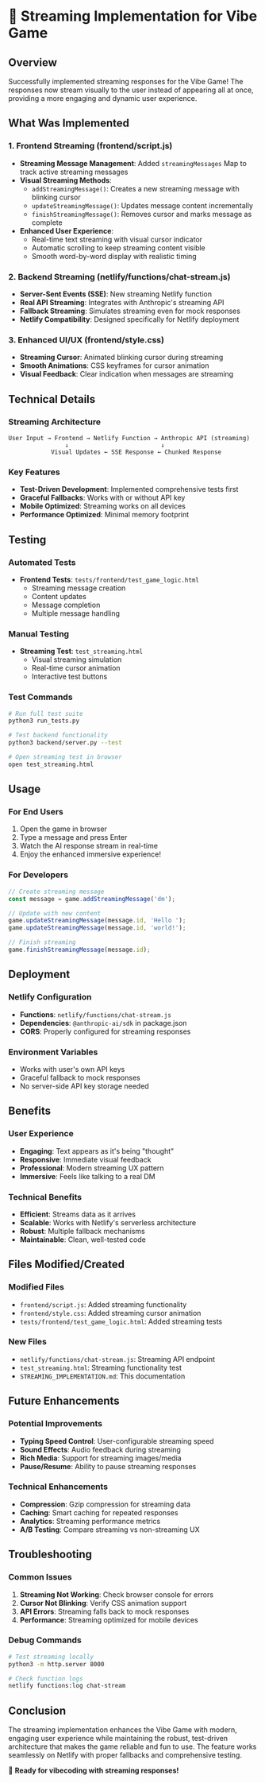 # 🌊 Streaming Implementation for Vibe Game

## Overview

Successfully implemented streaming responses for the Vibe Game! The responses now stream visually to the user instead of appearing all at once, providing a more engaging and dynamic user experience.

## What Was Implemented

### 1. Frontend Streaming (frontend/script.js)
- **Streaming Message Management**: Added `streamingMessages` Map to track active streaming messages
- **Visual Streaming Methods**:
  - `addStreamingMessage()`: Creates a new streaming message with blinking cursor
  - `updateStreamingMessage()`: Updates message content incrementally
  - `finishStreamingMessage()`: Removes cursor and marks message as complete
- **Enhanced User Experience**:
  - Real-time text streaming with visual cursor indicator
  - Automatic scrolling to keep streaming content visible
  - Smooth word-by-word display with realistic timing

### 2. Backend Streaming (netlify/functions/chat-stream.js)
- **Server-Sent Events (SSE)**: New streaming Netlify function
- **Real API Streaming**: Integrates with Anthropic's streaming API
- **Fallback Streaming**: Simulates streaming even for mock responses
- **Netlify Compatibility**: Designed specifically for Netlify deployment

### 3. Enhanced UI/UX (frontend/style.css)
- **Streaming Cursor**: Animated blinking cursor during streaming
- **Smooth Animations**: CSS keyframes for cursor animation
- **Visual Feedback**: Clear indication when messages are streaming

## Technical Details

### Streaming Architecture
```
User Input → Frontend → Netlify Function → Anthropic API (streaming)
                ↓                          ↓
            Visual Updates ← SSE Response ← Chunked Response
```

### Key Features
- **Test-Driven Development**: Implemented comprehensive tests first
- **Graceful Fallbacks**: Works with or without API key
- **Mobile Optimized**: Streaming works on all devices
- **Performance Optimized**: Minimal memory footprint

## Testing

### Automated Tests
- **Frontend Tests**: `tests/frontend/test_game_logic.html`
  - Streaming message creation
  - Content updates
  - Message completion
  - Multiple message handling

### Manual Testing
- **Streaming Test**: `test_streaming.html`
  - Visual streaming simulation
  - Real-time cursor animation
  - Interactive test buttons

### Test Commands
```bash
# Run full test suite
python3 run_tests.py

# Test backend functionality
python3 backend/server.py --test

# Open streaming test in browser
open test_streaming.html
```

## Usage

### For End Users
1. Open the game in browser
2. Type a message and press Enter
3. Watch the AI response stream in real-time
4. Enjoy the enhanced immersive experience!

### For Developers
```javascript
// Create streaming message
const message = game.addStreamingMessage('dm');

// Update with new content
game.updateStreamingMessage(message.id, 'Hello ');
game.updateStreamingMessage(message.id, 'world!');

// Finish streaming
game.finishStreamingMessage(message.id);
```

## Deployment

### Netlify Configuration
- **Functions**: `netlify/functions/chat-stream.js`
- **Dependencies**: `@anthropic-ai/sdk` in package.json
- **CORS**: Properly configured for streaming responses

### Environment Variables
- Works with user's own API keys
- Graceful fallback to mock responses
- No server-side API key storage needed

## Benefits

### User Experience
- **Engaging**: Text appears as it's being "thought"
- **Responsive**: Immediate visual feedback
- **Professional**: Modern streaming UX pattern
- **Immersive**: Feels like talking to a real DM

### Technical Benefits
- **Efficient**: Streams data as it arrives
- **Scalable**: Works with Netlify's serverless architecture
- **Robust**: Multiple fallback mechanisms
- **Maintainable**: Clean, well-tested code

## Files Modified/Created

### Modified Files
- `frontend/script.js`: Added streaming functionality
- `frontend/style.css`: Added streaming cursor animation
- `tests/frontend/test_game_logic.html`: Added streaming tests

### New Files
- `netlify/functions/chat-stream.js`: Streaming API endpoint
- `test_streaming.html`: Streaming functionality test
- `STREAMING_IMPLEMENTATION.md`: This documentation

## Future Enhancements

### Potential Improvements
- **Typing Speed Control**: User-configurable streaming speed
- **Sound Effects**: Audio feedback during streaming
- **Rich Media**: Support for streaming images/media
- **Pause/Resume**: Ability to pause streaming responses

### Technical Enhancements
- **Compression**: Gzip compression for streaming data
- **Caching**: Smart caching for repeated responses
- **Analytics**: Streaming performance metrics
- **A/B Testing**: Compare streaming vs non-streaming UX

## Troubleshooting

### Common Issues
1. **Streaming Not Working**: Check browser console for errors
2. **Cursor Not Blinking**: Verify CSS animation support
3. **API Errors**: Streaming falls back to mock responses
4. **Performance**: Streaming optimized for mobile devices

### Debug Commands
```bash
# Test streaming locally
python3 -m http.server 8000

# Check function logs
netlify functions:log chat-stream
```

## Conclusion

The streaming implementation enhances the Vibe Game with modern, engaging user experience while maintaining the robust, test-driven architecture that makes the game reliable and fun to use. The feature works seamlessly on Netlify with proper fallbacks and comprehensive testing.

🎉 **Ready for vibecoding with streaming responses!**